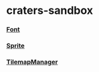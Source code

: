 # craters-sandbox
### [Font](https://swashvirus.github.io/craters-sandbox/font/index.html)
### [Sprite](https://swashvirus.github.io/craters-sandbox/sprite/index.html)
### [TilemapManager](https://swashvirus.github.io/craters-sandbox/tilemap-manager/index.html)
